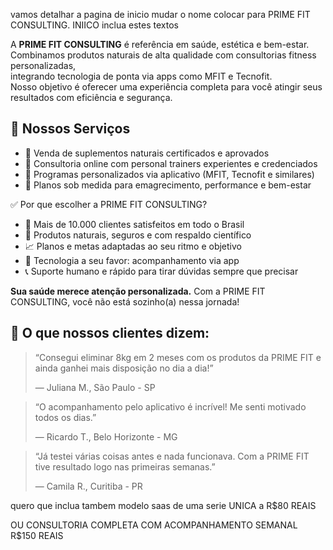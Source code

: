 vamos detalhar a pagina de inicio mudar o nome colocar para PRIME FIT CONSULTING. 
INIICO 
inclua estes textos 

A <strong>PRIME FIT CONSULTING</strong> é referência em saúde, estética e bem-estar.  
  Combinamos produtos naturais de alta qualidade com consultorias fitness personalizadas,  
  integrando tecnologia de ponta via apps como MFIT e Tecnofit.  
  Nosso objetivo é oferecer uma experiência completa para você atingir seus resultados com eficiência e segurança.

  <h2>💼 Nossos Serviços</h2>
<ul>
  <li>🌱 Venda de suplementos naturais certificados e aprovados</li>
  <li>🤝 Consultoria online com personal trainers experientes e credenciados</li>
  <li>📲 Programas personalizados via aplicativo (MFIT, Tecnofit e similares)</li>
  <li>🎯 Planos sob medida para emagrecimento, performance e bem-estar</li>
</ul>

✅ Por que escolher a PRIME FIT CONSULTING?</h2>
<ul>
  <li>🏅 Mais de 10.000 clientes satisfeitos em todo o Brasil</li>
  <li>🧬 Produtos naturais, seguros e com respaldo científico</li>
  <li>📈 Planos e metas adaptadas ao seu ritmo e objetivo</li>
  <li>🤖 Tecnologia a seu favor: acompanhamento via app</li>
  <li>📞 Suporte humano e rápido para tirar dúvidas sempre que precisar</li>
</ul>
<p>
  <strong>Sua saúde merece atenção personalizada.</strong> Com a PRIME FIT CONSULTING, você não está sozinho(a) nessa jornada!
</p>

<h2>💬 O que nossos clientes dizem:</h2>

<blockquote>
  <p>“Consegui eliminar 8kg em 2 meses com os produtos da PRIME FIT e ainda ganhei mais disposição no dia a dia!”</p>
  <footer>— Juliana M., São Paulo - SP</footer>
</blockquote>

<blockquote>
  <p>“O acompanhamento pelo aplicativo é incrível! Me senti motivado todos os dias.”</p>
  <footer>— Ricardo T., Belo Horizonte - MG</footer>
</blockquote>

<blockquote>
  <p>“Já testei várias coisas antes e nada funcionava. Com a PRIME FIT tive resultado logo nas primeiras semanas.”</p>
  <footer>— Camila R., Curitiba - PR</footer>
</blockquote>

quero que inclua tambem modelo saas de uma serie UNICA a R$80 REAIS 

OU CONSULTORIA COMPLETA COM ACOMPANHAMENTO SEMANAL  R$150 REAIS  
 